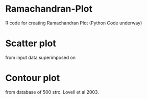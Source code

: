 # Ramachandran-Plot
R code for creating Ramachandran Plot (Python Code underway)
# Scatter plot 
from input data superimposed on
# Contour plot 
from database of 500 strc. Lovell et al 2003.
